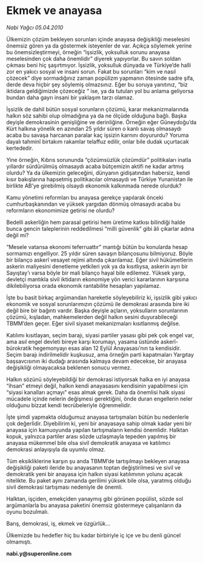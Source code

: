 # Ekmek ve anayasa

*Nabi Yağcı 05.04.2010*

<div class="yazi"><p>Ülkemizin çözüm bekleyen sorunları içinde anayasa değişikliği meselesini önemsiz gören ya da göstermek isteyenler de var. Açıkça söylemek yerine bu önemsizleştirmeyi, örneğin “işsizlik, yoksulluk sorunu anayasa meselesinden çok daha önemlidir” diyerek yapıyorlar. Bu savın soldan çıkması beni hiç şaşırtmıyor. İşsizlik, yoksulluk dünyada ve Türkiye’de halli zor en yakıcı sosyal ve insani sorun. Fakat bu sorunları “kim ve nasıl çözecek” diye sormadığınız zaman popülizm yapmanın ötesinde sadre şifa, derde deva hiçbir şey söylemiş olmazsınız. Eğer bu soruya yanıtınız, “biz iktidara geldiğimizde çözeceğiz “ ise, ya da tutulan yol bu anlama geliyorsa bundan daha gayrı insani bir yaklaşım tarzı olamaz.</p>
<p>İşsizlik de dahil bütün sosyal sorunların çözümü, karar mekanizmalarında halkın söz sahibi olup olmadığına ya da ne ölçüde olduğuna bağlı. Başka deyişle demokrasinin genişliğine ve derinliğine. Örneğin eğer Güneydoğu’da Kürt halkına yönelik en azından 25 yıldır süren o kanlı savaş olmasaydı acaba bu savaşa harcanan paralar kaç işsizin karnını doyururdu? Yoruma dayalı tahminî birtakım rakamlar telaffuz edilir, onlar bile dudak uçurtacak kertededir. </p>
<p>Yine örneğin, Kıbrıs sorununda “çözümsüzlük çözümdür” politikaları inatla yıllardır sürdürülmüş olmasaydı acaba bütçemizin aktifi ne kadar artmış olurdu? Ya da ülkemizin geleceğini, dünyanın gidişatından habersiz, kendi kısır bakışlarına hapsetmiş politikacılar olmasaydı ve Türkiye Yunanistan ile birlikte AB’ye girebilmiş olsaydı ekonomik kalkınmada nerede olurduk? </p>
<p>Kamu yönetimi reformları bu anayasa gerekçe yapılarak önceki cumhurbaşkanından ve yüksek yargıdan dönmüş olmasaydı acaba bu reformların ekonomimize getirisi ne olurdu?</p>
<p>Bedelli askerliğin hem parasal getirisi hem üretime katkısı bilindiği halde bunca gencin taleplerinin reddedilmesi “milli güvenlik” gibi âli çıkarlar adına değil mi? </p>
<p>“Mesele vatansa ekonomi teferruattır” mantığı bütün bu konularda hesap sormamızı engelliyor. 25 yıldır süren savaşın bilançosunu bilmiyoruz. Böyle bir bilanço askerî vesayet rejimi altında çıkarılamaz. Eğer sivil hükümetlerin askerin maliyesini denetleme yetkileri yok ya da kısıtlıysa, askerin ayrı bir Sayıştay’ı varsa böyle bir mali bilanço hayal bile edilemez. Yüksek yargı, devletçi mantıkla sivil iktidarın ekonomiye yön verici kararlarının karşısına dikilebiliyorsa orada ekonomik rantabilite hesapları yapılamaz.</p>
<p>İşte bu basit birkaç argümandan hareketle söyleyebiliriz ki, işsizlik gibi yakıcı ekonomik ve sosyal sorunlarımızın çözümü ile demokrasi arasında bire iki değil bire bir bağıntı vardır. Başka deyişle açların, yoksulların sorunlarının çözümü, kışladan, mahkemelerden değil halkın sesini duyurabileceği TBMM’den geçer. Eğer sivil siyaset mekanizmaları kısıtlanmış değilse.</p>
<p>Katılımı kısıtlayan, seçim barajı, siyasi partiler yasası gibi pek çok engel var, ama asıl engel devleti bireye karşı korumayı, yasama üstünde askerî-bürokratik hegemonyayı esas alan 12 Eylül Anayasası’nın ta kendisidir. Seçim barajı indirilmelidir kuşkusuz, ama örneğin parti kapatmaları Yargıtay başsavcısının iki dudağı arasında kalmaya devam edecekse, bir anayasa değişikliği olmayacaksa beklenen sonucu vermez. </p>
<p>Halkın sözünü söyleyebildiği bir demokrasi istiyorsak halka en iyi anayasa “ihsan” etmeyi değil, halkın kendi anayasasını kendisinin yapabilmesi için “siyasi kanalları açmayı” esas almak gerek. Daha da önemlisi halk siyasi mücadele içinde nelerin değişmesi gerektiğini, önde duran engellerin neler olduğunu bizzat kendi tecrübeleriyle öğrenmelidir. </p>
<p>İşte şimdi yapmakta olduğumuz anayasa tartışmaları bütün bu nedenlerle çok değerlidir. Diyebilirim ki, yeni bir anayasaya sahip olmak kadar yeni bir anayasa için kamuoyunda yapılan tartışmaların kendisi önemlidir. Halktan kopuk, yalnızca partiler arası sözde uzlaşmayla tepeden yapılmış bir anayasa mükemmel bile olsa sivil demokratik anayasa ve katılımcı demokrasi anlayışıyla da uyumlu olmaz.</p>
<p>Tüm eksikliklerine karşın şu anda TBMM’de tartışılmayı bekleyen anayasa değişikliği paketi ileride bu anayasanın toptan değiştirilmesi ve sivil ve demokratik yeni bir anayasa için halkın siyasi katılımının yolunu açacak nitelikte. Bu paket aynı zamanda gerilimi yüksek bile olsa, yaratmış olduğu sivil demokrasi tartışması nedeniyle de önemli. </p>
<p>Halktan, işçiden, emekçiden yanaymış gibi görünen popülist, sözde sol argümanlarla bu anayasa paketini önemsiz göstermeye çalışanların da oyunu bozulmalı. </p>
<p>Barış, demokrasi, iş, ekmek ve özgürlük...</p>
<p>Ülkemizde bu hedefler hiç bu kadar birbiriyle iç içe ve bu denli güncel olmamıştı.</p>
<p><b>nabi.y@superonline.com</b></p></div>
